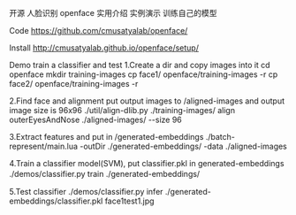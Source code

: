 开源 人脸识别 openface 实用介绍 实例演示 训练自己的模型

Code
https://github.com/cmusatyalab/openface/

Install
http://cmusatyalab.github.io/openface/setup/

Demo train a classifier and test
1.Create a dir and copy images into it
  cd openface
  mkdir training-images
  cp face1/ openface/training-images -r
  cp face2/ openface/training-images -r

2.Find face and alignment
  put output images to /aligned-images and output image size is 96x96
  ./util/align-dlib.py ./training-images/ align outerEyesAndNose ./aligned-images/ --size 96

3.Extract features and put in /generated-embeddings
  ./batch-represent/main.lua -outDir ./generated-embeddings/ -data ./aligned-images

4.Train a classifier model(SVM), put classifier.pkl in generated-embeddings
  ./demos/classifier.py train ./generated-embeddings/　

5.Test classifier
  ./demos/classifier.py infer ./generated-embeddings/classifier.pkl face1test1.jpg

